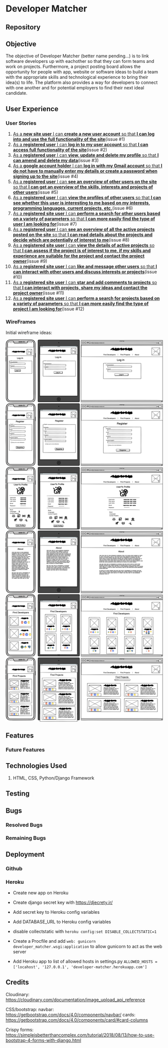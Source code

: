 
# Developer Matcher

## Repository
<!-- Link to repo here once live -->

## Objective
The objective of Developer Matcher (better name pending...) is to link software developers up with eachother so that they can form teams and work on projects. Furthermore, a project posting board allows the opportunity for people with app, website or software ideas to build a team with the appropriate skills and technological experience to bring their idea(s) to life. The platform also provides a way for developers to connect with one another and for potential employers to find their next ideal candidate.


## User Experience
### User Stories
1. [As a **new site user** I can **create a new user account** so that **I can log into and use the full functionality of the site**](https://github.com/dragon-fire-fly/developer_matcher/issues/1)(issue #1)
2. [As a **registered user** I can **log in to my user account** so that **I can access full functionality of the site**](https://github.com/dragon-fire-fly/developer_matcher/issues/2)(issue #2)
3. [As a **registered user** I can **view, update and delete my profile** so that **I can amend and delete my data**](https://github.com/dragon-fire-fly/developer_matcher/issues/3)(issue #3)
4. [As a **google account holder** I can **log in with my Gmail account** so that **I do not have to manually enter my details or create a password when signing up to the site**](https://github.com/dragon-fire-fly/developer_matcher/issues/4)(issue #4)
5. [As a **registered user** I can **see an overview of other users on the site** so that **I can get an overview of the skills, interests and projects of other users**](https://github.com/dragon-fire-fly/developer_matcher/issues/5)(issue #5)
6. [As a **registered user** I can **view the profiles of other users** so that **I can see whether this user is interesting to me based on my interests, programming languages, current projects, etc.**](https://github.com/dragon-fire-fly/developer_matcher/issues/6)(issue #6)
7. [As a **registered site user** I can **perform a search for other users based on a variety of parameters** so that **I can more easily find the type of user I am looking for**](https://github.com/dragon-fire-fly/developer_matcher/issues/7)(issue #7)
8. [As a **registered user** I can **see an overview of all the active projects posted on the site** so that **I can read details about the projects and decide which are potentially of interest to me**](https://github.com/dragon-fire-fly/developer_matcher/issues/8)(issue #8)
9. [As a **registered site user** I can **view the details of active projects** so that **I can assess if the project is of interest to me, if my skills and experience are suitable for the project and contact the project owner**](https://github.com/dragon-fire-fly/developer_matcher/issues/9)(issue #9)
10. [As a **registered site user** I can **like and message other users** so that **I can interact with other users and discuss interests or projects**](https://github.com/dragon-fire-fly/developer_matcher/issues/10)(issue #10)
11. [As a **registered site user** I can **star and add comments to projects** so that **I can interact with projects, share my ideas and contact the project owner**](https://github.com/dragon-fire-fly/developer_matcher/issues/11)(issue #11)
12. [As a **registered site user** I can **perform a search for projects based on a variety of parameters** so that **I can more easily find the type of project I am looking for**](https://github.com/dragon-fire-fly/developer_matcher/issues/12)(issue #12)

### WireFrames
Initial wireframe ideas:

![Log in page](documentation/wireframes/home_login.png)
![Register](documentation/wireframes/register.png)
![Profile page](documentation/wireframes/profile.png)
![About page](documentation/wireframes/about.png)
![Find developers page](documentation/wireframes/find_developers.png)
![Find projects page](documentation/wireframes/find_projects.png)


## Features



### Future Features

## Technologies Used
1. HTML, CSS, Python/Django Framework



## Testing

## Bugs

### Resolved Bugs

### Remaining Bugs

## Deployment
### Github

### Heroku
- Create new app on Heroku

- Create django secret key with https://djecrety.ir/
- Add secret key to Heroku config variables
- Add DATABASE_URL to Heroku config variables 
- disable collectstatic with `heroku config:set DISABLE_COLLECTSTATIC=1`

- Create a Procfile and add `web: gunicorn developer_matcher.wsgi:application` to allow gunicorn to act as the web server
- Add Heroku app to list of allowed hosts in settings.py `ALLOWED_HOSTS = ['locahost', '127.0.0.1', 'developer-matcher.herokuapp.com']`

## Credits

Cloudinary:
https://cloudinary.com/documentation/image_upload_api_reference

CSS/bootstrap:
navbar:
https://getbootstrap.com/docs/4.0/components/navbar/
cards:
https://getbootstrap.com/docs/4.0/components/card/#card-columns

Crispy forms:
https://simpleisbetterthancomplex.com/tutorial/2018/08/13/how-to-use-bootstrap-4-forms-with-django.html

